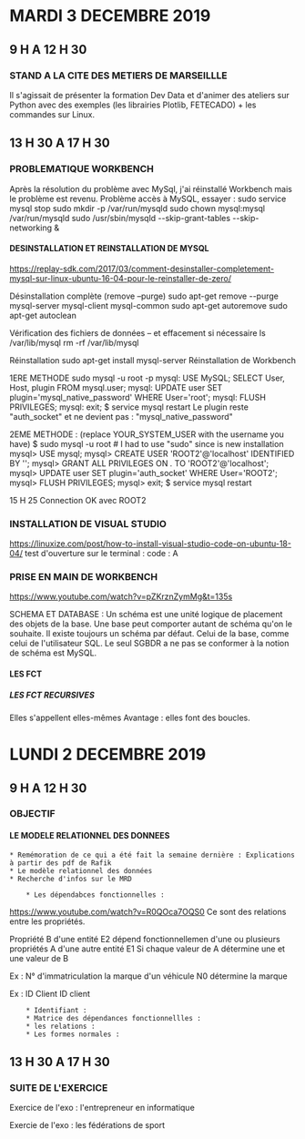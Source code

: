 # MARDI 3 DECEMBRE 2019

## 9 H A 12 H 30



### STAND A LA CITE DES METIERS DE MARSEILLLE

Il s'agissait de présenter la formation Dev Data et d'animer des ateliers sur Python avec des exemples (les librairies Plotlib, FETECADO) + les commandes sur Linux.

## 13 H 30 A 17 H 30

### PROBLEMATIQUE WORKBENCH

Après la résolution du problème avec MySql, j'ai réinstallé Workbench mais le problème est revenu.
Problème accès à MySQL, essayer :
  sudo service mysql stop
  sudo mkdir -p /var/run/mysqld
  sudo chown mysql:mysql /var/run/mysqld
  sudo /usr/sbin/mysqld --skip-grant-tables --skip-networking &

#### DESINSTALLATION ET REINSTALLATION DE MYSQL
https://replay-sdk.com/2017/03/comment-desinstaller-completement-mysql-sur-linux-ubuntu-16-04-pour-le-reinstaller-de-zero/

Désinstallation complète (remove –purge)
sudo apt-get remove --purge mysql-server mysql-client mysql-common
sudo apt-get autoremove
sudo apt-get autoclean

Vérification des fichiers de données – et effacement si nécessaire
ls /var/lib/mysql
rm -rf /var/lib/mysql

Réinstallation
sudo apt-get install mysql-server
Réinstallation de Workbench


1ERE METHODE
sudo mysql -u root -p 
mysql: USE MySQL;
SELECT User, Host, plugin FROM mysql.user;
mysql: UPDATE user SET plugin='mysql_native_password' WHERE User='root';
mysql: FLUSH PRIVILEGES;
mysql: exit;
$ service mysql restart
Le plugin reste "auth_socket" et ne devient pas : "mysql_native_password"

2EME METHODE : (replace YOUR_SYSTEM_USER with the username you have)
$ sudo mysql -u root # I had to use "sudo" since is new installation
mysql> USE mysql;
mysql> CREATE USER 'ROOT2'@'localhost' IDENTIFIED BY '';
mysql> GRANT ALL PRIVILEGES ON *.* TO 'ROOT2'@'localhost';
mysql> UPDATE user SET plugin='auth_socket' WHERE User='ROOT2';
mysql> FLUSH PRIVILEGES;
mysql> exit;
$ service mysql restart

15 H 25
Connection OK avec ROOT2

### INSTALLATION DE VISUAL STUDIO

https://linuxize.com/post/how-to-install-visual-studio-code-on-ubuntu-18-04/
test d'ouverture sur le terminal : code : A

### PRISE EN MAIN DE WORKBENCH
https://www.youtube.com/watch?v=pZKrznZymMg&t=135s

SCHEMA ET DATABASE : Un schéma est une unité logique de placement des objets de la base. Une base peut comporter autant de schéma qu'on le souhaite. Il existe toujours un schéma par défaut. Celui de la base, comme celui de l'utilisateur SQL.
Le seul SGBDR a ne pas se conformer à la notion de schéma est MySQL.


#### LES FCT

##### LES FCT RECURSIVES
Elles s'appellent elles-mêmes 
Avantage : elles font des boucles.


# LUNDI 2 DECEMBRE 2019

## 9 H A 12 H 30

### OBJECTIF

#### LE MODELE RELATIONNEL DES DONNEES

	* Remémoration de ce qui a été fait la semaine dernière : Explications à partir des pdf de Rafik
	* Le modèle relationnel des données
	* Recherche d'infos sur le MRD

		* Les dépendabces fonctionnelles : 
https://www.youtube.com/watch?v=R0QOca7OQS0
Ce sont des relations entre les propriétés.

Propriété B d'une entité E2 dépend fonctionnellemen d'une ou plusieurs propriétés A d'une autre entité E1
Si chaque valeur de A détermine une et une valeur de B

Ex : 
N° d'immatriculation 
la marque d'un véhicule 
N0 détermine la marque

Ex : 
ID
Client
ID client


		* Identifiant :
		* Matrice des dépendances fonctionnellles :
		* les relations :
		* Les formes normales :

## 13 H 30 A 17 H 30

### SUITE DE L'EXERCICE

Exercice de l'exo : l'entrepreneur en informatique 

Exercie de l'exo : les fédérations de sport


